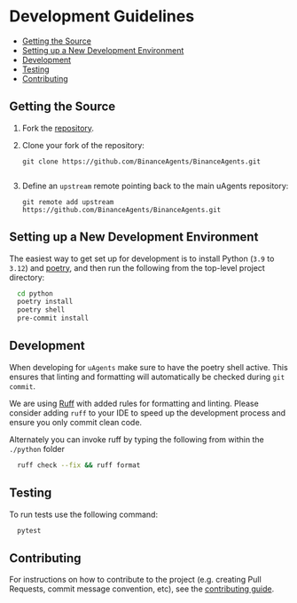 # Development Guidelines

- [Getting the Source](#get)
- [Setting up a New Development Environment](#setup)
- [Development](#dev)
- [Testing](#test)
- [Contributing](#contributing)
 
## <a name="get"></a> Getting the Source

<!-- markdown-link-check-disable -->

1. Fork the [repository](https://github.com/BinanceAgents/BinanceAgents.git).
2. Clone your fork of the repository:
    <!-- markdown-link-check-enable -->
 
   ```shell
   git clone https://github.com/BinanceAgents/BinanceAgents.git


3. Define an `upstream` remote pointing back to the main uAgents repository:

   ```shell
   git remote add upstream https://github.com/BinanceAgents/BinanceAgents.git

   ```

## <a name="setup"></a> Setting up a New Development Environment

The easiest way to get set up for development is to install Python (`3.9` to `3.12`) and [poetry](https://pypi.org/project/poetry/), and then run the following from the top-level project directory:

```bash
  cd python
  poetry install
  poetry shell
  pre-commit install
```

## <a name="dev"></a>Development

When developing for `uAgents` make sure to have the poetry shell active. This ensures that linting and formatting will automatically be checked during `git commit`.

We are using [Ruff](https://github.com/astral-sh/ruff) with added rules for formatting and linting.
Please consider adding `ruff` to your IDE to speed up the development process and ensure you only commit clean code.

Alternately you can invoke ruff by typing the following from within the `./python` folder

```bash
  ruff check --fix && ruff format
```

## <a name="test"></a>Testing

To run tests use the following command:

```bash
  pytest
```

## <a name="contributing"></a>Contributing

<!-- markdown-link-check-disable -->

For instructions on how to contribute to the project (e.g. creating Pull Requests, commit message convention, etc), see the [contributing guide](CONTRIBUTING.md).

<!-- markdown-link-check-enable -->
